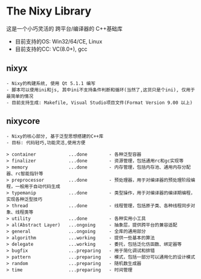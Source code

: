 #  The Nixy Library

这是一个小巧灵活的 跨平台/编译器的 C++基础库

* 目前支持的OS: Win32/64/CE, Linux
* 目前支持的CC: VC(8.0+), gcc

## nixyx

    - Nixy的构建系统, 使用 Qt 5.1.1 编写
    - 脚本可以使用ini和js, 其中ini不支持条件判断和循环(当然了,这货只是个ini), 仅用于最简单的情况
    - 目前支持生成: Makefile, Visual Studio项目文件(Format Version 9.00 以上)

## nixycore

    - Nixy的核心部分, 基于泛型思想搭建的C++库
    - 目标: 代码轻巧,功能灵活,使用方便

    > container            ...done        - 各种泛型容器
    > finalizer            ...done        - 资源管理，包括通用rc和gc实现等
    > memory               ...done        - 内存管理，包括内存池、通用内存分配器、rc智能指针等
    > preprocessor	       ...done        - 预处理器，用于对编译器的预处理阶段编程，一般用于自动代码生成
    > typemanip	           ...done        - 类型操作，用于对编译器的编译期编程，实现各种泛型技巧
    > thread               ...done        - 线程管理，包括原子类、各种线程同步对象、线程类等
    > utility              ...done        - 各种实用小工具
    > al(Abstract Layer)   ...ongoing     - 抽象层，提供跨平台的兼容适配
    > general              ...ongoing     - 全库的通用部分
    > algorithm	           ...working     - 提供一些基本的算法
    > delegate	           ...working     - 委托，包括泛化仿函数、绑定器等
    > bugfix               ...preparing   - 用于简化调试和排错
    > pattern              ...preparing   - 模式，包括一部分可以通用化的设计模式
    > random               ...preparing   - 随机数生成器
    > time                 ...preparing   - 时间管理
